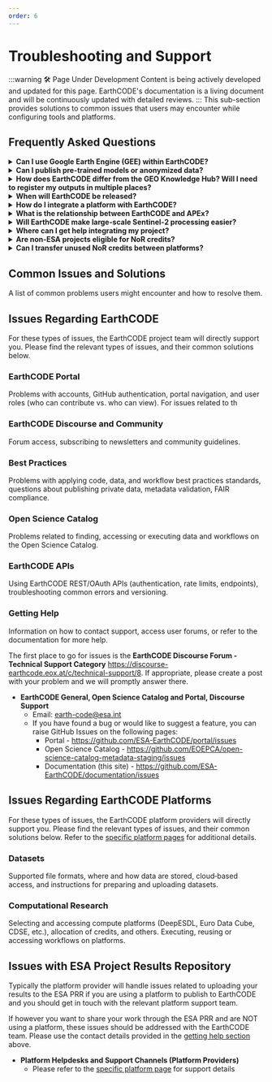 ```yaml
---
order: 6
--- 
```

# Troubleshooting and Support
:::warning 🛠️ Page Under Development
Content is being actively developed and updated for this page. EarthCODE's documentation is a living document and will be continuously updated with detailed reviews.
:::
This sub-section provides solutions to common issues that users may encounter while configuring tools and platforms.

## Frequently Asked Questions

<details>
<summary><strong>Can I use Google Earth Engine (GEE) within EarthCODE?</strong></summary>

Google Earth Engine is not yet one of the integrated EarthCODE platforms, and there are no short‑term plans to add it. You can still process data in GEE and then manually publish the resulting datasets and workflows to EarthCODE. We have logged the community’s interest in a future GEE integration.
</details>

<details>
<summary><strong>Can I publish pre-trained models or anonymized data?</strong></summary>

Yes. The FAIR principles do **not** require assets to be fully open, so you may publish pre-trained models or anonymized datasets. Wherever possible, include a small sample dataset to help others reproduce and validate your workflow.
</details>

<details>
<summary><strong>How does EarthCODE differ from the GEO Knowledge Hub? Will I need to register my outputs in multiple places?</strong></summary>

EarthCODE is ESA’s default environment for ESA‑funded projects, providing an ecosystem of integrated platforms for developing, executing and sharing open science. Once your data and workflows are FAIR, the same metadata can be exposed to other registries—such as the GEO Knowledge Hub—without duplicating effort.
</details>

<details>
<summary><strong>When will EarthCODE be released?</strong></summary>

The first set of integrated platforms will be available by **30 June 2025**. Full interoperability between platforms is scheduled for **September 2025**. Additional platforms will be integrated on a rolling basis.

*Stay informed:*  
- [EarthCODE website](https://earthcode.esa.int/)  
- [Forum](https://discourse-earthcode.eox.at/)  
- [LinkedIn](https://www.linkedin.com/company/106663043)  
- [Newsletter](https://esacontact.esa.int/ESA_EO_OpenScience_Subscribe/)
</details>

<details>
<summary><strong>How do I integrate a platform with EarthCODE?</strong></summary>

ESA issues “Best‑Practice” procurement tenders periodically. Responding to a tender is the route to integration. Requirements include:

- GitHub‑based single sign‑on  
- Automated publication of data and workflows to the Open Science Catalog  
- Connection to the ESA Project Results Repository for long‑term storage  
- Ability to execute published experiments on the platform  
- Registration in the Network of Resources (NoR) catalogue  
- User documentation and a service‑level agreement (SLA)  

The latest call is described on the [EarthCODE blog](https://earthcode.esa.int/blog/itt-bp2).
</details>

<details>
<summary><strong>What is the relationship between EarthCODE and APEx?</strong></summary>

EarthCODE focuses on cataloguing and sharing research outputs. APEx takes mature workflows from EarthCODE and scales them into production‑ready services.
</details>

<details>
<summary><strong>Will EarthCODE make large‑scale Sentinel‑2 processing easier?</strong></summary>

Yes. The integrated platforms provide cloud‑native access to Sentinel‑2 and other large datasets, allowing you to run algorithms where the data reside.
</details>

<details>
<summary><strong>Where can I get help integrating my project?</strong></summary>

- Read the platform documentation and training materials.  
- Ask the community in the [EarthCODE Forum](https://discourse-earthcode.eox.at/)—the `#onboarding` category is a good starting point.  
- For personalised assistance, e‑mail **earthcode‑support@esa.int**.
</details>

<details>
<summary><strong>Are non‑ESA projects eligible for NoR credits?</strong></summary>

Yes, but priority is given to ESA‑funded projects.
</details>

<details>
<summary><strong>Can I transfer unused NoR credits between platforms?</strong></summary>

Not yet. Credit transfer is on our roadmap, but is complex because each platform is operated by a different provider.
</details>


## Common Issues and Solutions
A list of common problems users might encounter and how to resolve them.

## Issues Regarding EarthCODE
For these types of issues, the EarthCODE project team will directly support you. Please find the relevant types of issues, and their common solutions below.

### EarthCODE Portal
Problems with accounts, GitHub authentication, portal navigation, and user roles (who can contribute vs. who can view). For issues related to th

### EarthCODE Discourse and Community
Forum access, subscribing to newsletters and community guidelines.

### Best Practices
Problems with applying code, data, and workflow best practices standards, questions about publishing private data, metadata validation, FAIR compliance.

### Open Science Catalog
Problems related to finding, accessing or executing data and workflows on the Open Science Catalog.

### EarthCODE APIs
Using EarthCODE REST/OAuth APIs (authentication, rate limits, endpoints), troubleshooting common errors and versioning.

### Getting Help
Information on how to contact support, access user forums, or refer to the documentation for more help.

The first place to go for issues is the **EarthCODE Discourse Forum - Technical Support Category** https://discourse-earthcode.eox.at/c/technical-support/8. If appropriate, please create a post with your problem and we will promptly answer there.

- **EarthCODE General, Open Science Catalog and Portal, Discourse Support**  
  - Email: earth-code@esa.int
  - If you have found a bug or would like to suggest a feature, you can raise GitHub Issues on the following pages:
    - Portal - https://github.com/ESA-EarthCODE/portal/issues
    - Open Science Catalog - https://github.com/EOEPCA/open-science-catalog-metadata-staging/issues
    - Documentation (this site) -  https://github.com/ESA-EarthCODE/documentation/issues


## Issues Regarding EarthCODE Platforms
For these types of issues, the EarthCODE platform providers will directly support you. Please find the relevant types of issues, and their common solutions below. Refer to the [specific platform pages](../Technical%20Documentation/Platforms/) for additional details.

### Datasets
Supported file formats, where and how data are stored, cloud‑based access, and instructions for preparing and uploading datasets.

### Computational Research
Selecting and accessing compute platforms (DeepESDL, Euro Data Cube, CDSE, etc.), allocation of credits, and others. Executing, reusing or accessing workflows on platforms.


## Issues with ESA Project Results Repository
Typically the platform provider will handle issues related to uploading your results to the ESA PRR if you are using a platform to publish to EarthCODE and you should get in touch with the relevant platform support team.

If however you want to share your work through the ESA PRR and are NOT using a platform, these issues should be addressed with the EarthCODE team. Please use the contact details provided in the [getting help section](./Troubleshooting%20and%20Support.md#getting-help) above.

- **Platform Helpdesks and Support Channels (Platform Providers)**  
  - Please refer to the [specific platform page](../Technical%20Documentation/Platforms/) for support details